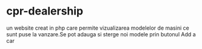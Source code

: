 # cpr-dealership
un website creat in php care permite vizualizarea modelelor de masini ce sunt puse la vanzare.Se pot adauga si sterge noi modele prin butonul Add a car
